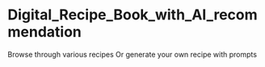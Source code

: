 # Digital_Recipe_Book_with_AI_recommendation
Browse through various recipes Or generate your own recipe with prompts
